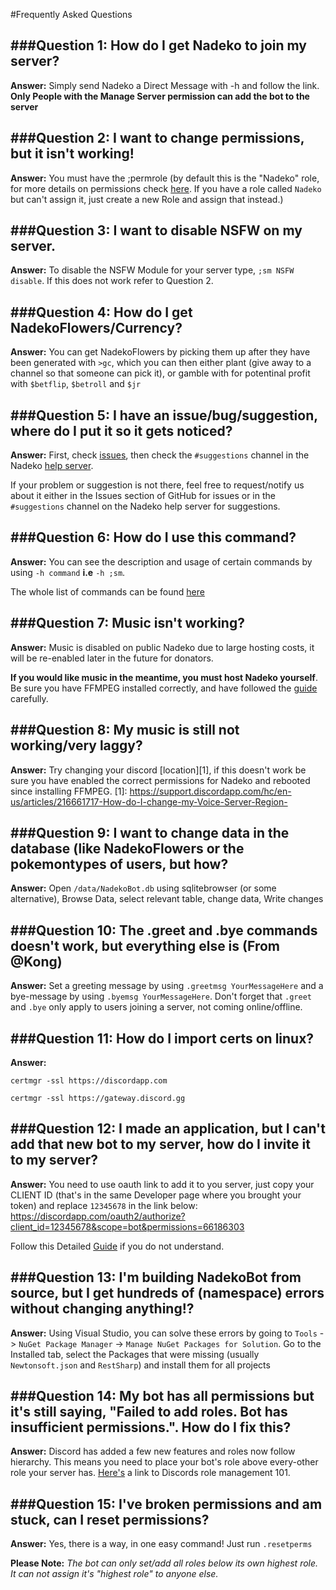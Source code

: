 #Frequently Asked Questions


###Question 1: How do I get Nadeko to join my server?
----
**Answer:** Simply send Nadeko a Direct Message with -h and follow the link. **Only People with the Manage Server permission can add the bot to the server**

###Question 2: I want to change permissions, but it isn't working!
----
**Answer:** You must have the ;permrole (by default this is the "Nadeko" role, for more details on permissions check [here](http://nadekobot.readthedocs.io/en/1.0/Permissions%20System/ "Permissions"). If you have a role called `Nadeko` but can't assign it, just create a new Role and assign that instead.)

###Question 3: I want to disable NSFW on my server.
----
**Answer:** To disable the NSFW Module for your server type, `;sm NSFW disable`. If this does not work refer to Question 2.

###Question 4: How do I get NadekoFlowers/Currency?
----
**Answer:** You can get NadekoFlowers by picking them up after they have been generated with `>gc`, which you can then either plant (give away to a channel so that someone can pick it), or gamble with for potentinal profit with `$betflip`, `$betroll` and `$jr`

###Question 5: I have an issue/bug/suggestion, where do I put it so it gets noticed?
-----------
**Answer:** First, check [issues](https://github.com/Kwoth/NadekoBot/issues "GitHub NadekoBot Issues"), then check the `#suggestions` channel in the Nadeko [help server](https://discord.gg/0ehQwTK2RBjAxzEY).

If your problem or suggestion is not there, feel free to request/notify us about it either in the Issues section of GitHub for issues or in the `#suggestions` channel on the Nadeko help server for suggestions.

###Question 6: How do I use this command?
--------
**Answer:** You can see the description and usage of certain commands by using `-h command` **i.e** `-h ;sm`. 

The whole list of commands can be found [here](http://nadekobot.readthedocs.io/en/1.0/Commands%20List/ "Command List")

###Question 7: Music isn't working?
----
**Answer:** Music is disabled on public Nadeko due to large hosting costs, it will be re-enabled later in the future for donators. 

**If you would like music in the meantime, you must host Nadeko yourself**. Be sure you have FFMPEG installed correctly, and have followed the [guide](http://nadekobot.readthedocs.io/en/1.0/guides/Windows%20Guide/) carefully.

###Question 8: My music is still not working/very laggy?
----
**Answer:** Try changing your discord [location][1], if this doesn't work be sure you have enabled the correct permissions for Nadeko and rebooted since installing FFMPEG.
[1]: https://support.discordapp.com/hc/en-us/articles/216661717-How-do-I-change-my-Voice-Server-Region-

###Question 9: I want to change data in the database (like NadekoFlowers or the pokemontypes of users, but how?
----
**Answer:** Open `/data/NadekoBot.db` using sqlitebrowser (or some alternative), Browse Data, select relevant table, change data, Write changes

###Question 10: The .greet and .bye commands doesn't work, but everything else is (From @Kong)
-----
**Answer:** Set a greeting message by using `.greetmsg YourMessageHere` and a bye-message by using `.byemsg YourMessageHere`. Don't forget that `.greet` and `.bye` only apply to users joining a server, not coming online/offline.

###Question 11: How do I import certs on linux?
-------
**Answer:** 

`certmgr -ssl https://discordapp.com`

`certmgr -ssl https://gateway.discord.gg`

###Question 12:  I made an application, but I can't add that new bot to my server, how do I invite it to my server?
----
**Answer:** You need to use oauth link to add it to you server, just copy your CLIENT ID (that's in the same Developer page where you brought your token) and replace `12345678` in the link below: https://discordapp.com/oauth2/authorize?client_id=12345678&scope=bot&permissions=66186303

Follow this Detailed [Guide](http://discord.kongslien.net/guide.html) if you do not understand.

###Question 13:  I'm building NadekoBot from source, but I get hundreds of (namespace) errors without changing anything!?
-----
**Answer:** Using Visual Studio, you can solve these errors by going to `Tools` -> `NuGet Package Manager` -> `Manage NuGet Packages for Solution`. Go to the Installed tab, select the Packages that were missing (usually `Newtonsoft.json` and `RestSharp`) and install them for all projects

###Question 14:  My bot has all permissions but it's still saying, "Failed to add roles. Bot has insufficient permissions.". How do I fix this?
----------
**Answer:** Discord has added a few new features and roles now follow hierarchy. This means you need to place your bot's role above every-other role your server has. [Here's](https://support.discordapp.com/hc/en-us/articles/214836687-Role-Management-101) a link to Discords role management 101.

###Question 15: I've broken permissions and am stuck, can I reset permissions?
----------
**Answer:** Yes, there is a way, in one easy command! Just run `.resetperms`  

**Please Note:** *The bot can only set/add all roles below its own highest role. It can not assign it's "highest role" to anyone else.*
